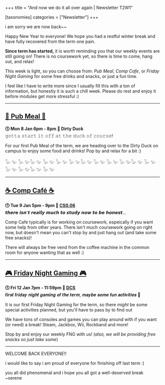 +++
title = "And now we do it all over again  | Newsletter T2W1"


[taxonomies]
categories = ["Newsletter"]
+++

i am sorry we are now back~~

<!-- more -->

Happy New Year to everyone! We hope you had a restful winter break and have fully recovered from the term one pain.

**Since term has started,** it is worth reminding you that our weekly events are still going on! There is no coursework yet, so there is time to come, hang out, and relax!

This week is light, so you can choose from: *Pub Meal*, *Comp Cafe*, or *Friday Night Gaming* for some free drinks and snacks, or just a fun time.

I feel like I have to write more since I usually fill this with a ton of information, but honestly it is such a chill week. Please do rest and enjoy it before modules get more stressful :)

***

## **[🍔 Pub Meal 🍔](https://uwcs.co.uk/events/t2/w1/pub/)**
**🕔 Mon 8 Jan 6pm - 8pm  📍 Dirty Duck**  
𝚐𝚘𝚝𝚝𝚊 𝚜𝚝𝚊𝚛𝚝 𝚒𝚝 𝚘𝚏𝚏 𝚊𝚝 𝚝𝚑𝚎 𝚍𝚞𝚌𝚔 𝚘𝚏 𝚌𝚘𝚞𝚛𝚜𝚎!

For our first Pub Meal of the term, we are heading over to the Dirty Duck on campus to enjoy some food and drinks! Pop by and relax for a bit :)

𓅭 𓅰 𓅭 𓅰𓅭 𓅰 𓅭 𓅰 𓅭 𓅰 𓅭 𓅰𓅭 𓅰 𓅭 𓅰 𓅭 𓅰 𓅭 𓅰𓅭 𓅰 𓅭 𓅰 𓅭 𓅰 𓅭 𓅰𓅭 𓅰 𓅭 𓅰 

***

## **[☕ Comp Café ☕](https://uwcs.co.uk/events/t2/w1/compcafe/)**
**🕑 Tue 9 Jan 5pm - 9pm  📍 [CS0.06](https://campus.warwick.ac.uk//search/623c888a421e6f5928c0d038)**  
𝙩𝙝𝙚𝙧𝙚 𝙞𝙨𝙣'𝙩 𝙧𝙚𝙖𝙡𝙡𝙮 𝙢𝙪𝙘𝙝 𝙩𝙤 𝙨𝙩𝙪𝙙𝙮 𝙣𝙤𝙬 𝙩𝙤 𝙗𝙚 𝙝𝙤𝙣𝙚𝙨𝙩...

Comp Cafe typically is for working on coursework, espeically if you want some help from other years. There isn't much coursework going on right now, but doesn't mean you can't stop by and just hang out (and take some free snacks)!

There will always be free vend from the coffee machine in the common room for anyone wanting that as well :)
***

## **[🎮 Friday Night Gaming 🎮](https://uwcs.co.uk/events/t2/w1/fng/)**
**🕔 Fri 12 Jan 7pm - 11:59pm  📍 [DCS](https://campus.warwick.ac.uk/search/623c8858421e6f5928c0c78f)**  
𝒇𝒊𝒓𝒔𝒕 𝒇𝒓𝒊𝒅𝒂𝒚 𝒏𝒊𝒈𝒉𝒕 𝒈𝒂𝒎𝒊𝒏𝒈 𝒐𝒇 𝒕𝒉𝒆 𝒕𝒆𝒓𝒎, 𝒎𝒂𝒚𝒃𝒆 𝒔𝒐𝒎𝒆 𝒇𝒖𝒏 𝒂𝒄𝒕𝒊𝒗𝒊𝒕𝒊𝒆𝒔 👀

It is our first Friday Night Gaming for the term, so there *might* be some special activities planned, but you'll have to pass by to find out 

We have tons of consoles and games you can play around with if you want (or need) a break! Steam, Jackbox, Wii, Rockband and more!

Stop by and enjoy our weekly FNG with us! (*also, we will be providing free snacks so just take some*)
***

WELCOME BACK EVERYONE!!

i would like to say i am proud of everyone for finishing off last term :)

you all did phenomenal and i hope you all got a well-deserved break ~serene

